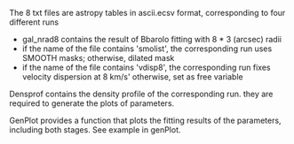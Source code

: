 The 8 txt files are astropy tables in ascii.ecsv format, corresponding to four different runs

* gal_nrad8 contains the result of Bbarolo fitting with 8 * 3 (arcsec) radii
* if the name of the file contains 'smolist', the corresponding run uses SMOOTH masks; otherwise, dilated mask
* if the name of the file contains 'vdisp8', the corresponding run fixes velocity dispersion at 8 km/s' otherwise, set as free variable

Densprof contains the density profile of the corresponding run. they are required to generate the plots of parameters.

GenPlot provides a function that plots the fitting results of the parameters, including both stages. See example in genPlot.
